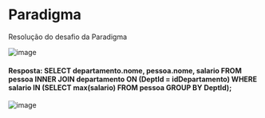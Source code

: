 # Paradigma
Resolução do desafio da Paradigma

![image](https://user-images.githubusercontent.com/39167458/123905985-c243df00-d949-11eb-9fc6-5482574562bb.png)


#### Resposta: SELECT departamento.nome, pessoa.nome, salario FROM pessoa INNER JOIN departamento ON (DeptId = idDepartamento) WHERE salario IN (SELECT max(salario) FROM pessoa GROUP BY DeptId);

![image](https://user-images.githubusercontent.com/39167458/123906025-d25bbe80-d949-11eb-99f5-aa9476cac4cf.png)
